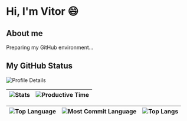 # Hi, I'm Vitor 😄

## About me

Preparing my GitHub environment...

## My GitHub Status

![Profile Details](http://github-profile-summary-cards.vercel.app/api/cards/profile-details?username=vitoraguiardf&theme=vue)

| ![Stats](http://github-profile-summary-cards.vercel.app/api/cards/stats?username=vitoraguiardf&theme=vue) | ![Productive Time](http://github-profile-summary-cards.vercel.app/api/cards/productive-time?username=vitoraguiardf&theme=vue&utcOffset=-3) |
| :-: | :-: |

| ![Top Language](http://github-profile-summary-cards.vercel.app/api/cards/repos-per-language?username=vitoraguiardf&theme=vue) | ![Most Commit Language](http://github-profile-summary-cards.vercel.app/api/cards/most-commit-language?username=vitoraguiardf&theme=vue) | ![Top Langs](https://github-readme-stats.vercel.app/api/top-langs/?username=vitoraguiardf&theme=vue&langs_count=3) |
| :-: | :-: | :-: |
